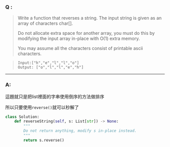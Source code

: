 ### Q :

> Write a function that reverses a string. The input string is given as an array of characters char[].
>
> Do not allocate extra space for another array, you must do this by modifying the input array in-place with O(1) extra memory.
>
> You may assume all the characters consist of printable ascii characters.

> ```
> Input:["h","e","l","l","o"]
> Output: ["o","l","l","e","h"]
> ```

***

### A:

這題就只是把list裡面的字串使用倒序的方法做排序

所以只要使用```reverse()```就可以秒解了

```python
class Solution:
    def reverseString(self, s: List[str]) -> None:
        """
        Do not return anything, modify s in-place instead.
        """
        return s.reverse()
 ```

